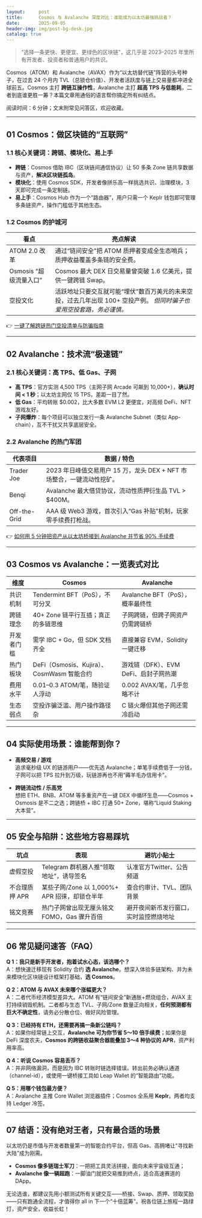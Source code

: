 ```yaml
---
layout:     post
title:      Cosmos 与 Avalanche 深度对比：谁能成为以太坊最强挑战者？
date:       2025-09-05
header-img: img/post-bg-desk.jpg
catalog: true
---
```


> “选择一条更快、更便宜、更绿色的区块链”，这几乎是 2023–2025 年里所有开发者、投资者和普通用户的共识。  

Cosmos（ATOM）和 Avalanche（AVAX）作为“以太坊替代链”阵营的头号种子，在过去 24 个月内 TVL（总锁仓价值）、开发者活跃度与链上交易量都冲进全球前五。Cosmos 主打 **跨链互操作性**，Avalanche 主打 **超高 TPS 与低能耗**，二者到底谁更胜一筹？本篇文章用通俗的语言帮你搞定所有纠结点。

阅读时间：6 分钟；文末附常见问答区，欢迎收藏。

---

## 01 Cosmos：做区块链的“互联网”

### 1.1 核心关键词：跨链、模块化、易上手

- **跨链**：Cosmos 借助 IBC（区块链间通信协议）让 50 多条 Zone 链共享数据与资产，**解决区块链孤岛**。  
- **模块化**：使用 Cosmos SDK，开发者像拼乐高一样挑选共识、治理模块，3 天即可完成一条定制链。  
- **易上手**：Cosmos Hub 作为一个“路由器”，用户只需一个 Keplr 钱包即可管理多条链资产，操作门槛低于其他生态。

### 1.2 Cosmos 的护城河

| 看点 | 亮点解读 |
|---|---|
| ATOM 2.0 改革 | 通过“链间安全”把 ATOM 质押者变成全生态哨兵；质押收益覆盖多条链的安全费。 |
| Osmosis “超级流量入口” | Cosmos 最大 DEX 日交易量曾突破 1.6 亿美元，提供一键跨链 Swap。 |
| 空投文化 | 活跃地址只要交互就可能“埋伏”数百万美元的未来空投，过去几年出现 100+ 空投产例。 *但同时骗子也爱用空投套路，务必谨慎。* |

👉 [一键了解跨链热门空投清单与防骗指南](https://okxdog.com/)

---

## 02 Avalanche：技术流“极速链”

### 2.1 核心关键词：高 TPS、低 Gas、子网

- **高 TPS**：官方实测 4,500 TPS（主网子网 Arcade 可飙到 10,000+），**确认时间 < 1 秒**；以太坊主网仅 15 TPS，差距一目了然。  
- **低 Gas**：平均转账 $0.002，比大多数 EVM L2 更便宜，对高频 DeFi、NFT 游戏友好。  
- **子网爆炸**：每个项目可以独立发行一条 Avalanche Subnet（类似 App-chain），互不干扰又共享底层安全。

### 2.2 Avalanche 的热门军团

| 代表项目 | 数据 / 特色 |
|---|---|
| Trader Joe | 2023 年日峰值交易用户 15 万，龙头 DEX + NFT 市场整合，一键流动性挖矿。 |
| Benqi | Avalanche 最大借贷协议，流动性质押衍生品 TVL > $400M。 |
| Off-the-Grid | AAA 级 Web3 游戏，首次引入“Gas 补贴”机制，玩家零手续费打枪战。 |

👉 [如何用 5 分钟把资产从以太坊桥接到 Avalanche 并节省 90% 手续费](https://okxdog.com/)

---

## 03 Cosmos vs Avalanche：一览表式对比

| 维度 | Cosmos | Avalanche |
|---|---|---|
| 共识机制 | Tendermint BFT（PoS），不可分叉 | Avalanche BFT（PoS），概率最终性 |
| 跨链理念 | 40+ Zone 链平行互插；真正的多链思维 | 子网跨链，但跨子网资产仍需跨链桥 |
| 开发者门槛 | 需学 IBC + Go，但 SDK 文档齐全 | 直接兼容 EVM，Solidity 一键迁移 |
| 热门板块 | DeFi（Osmosis、Kujira）、CosmWasm 智能合约 | 游戏链（DFK）、EVM DeFi、启封子网热潮 |
| 费用水平 | 0.01–0.3 ATOM/笔，随验证人浮动 | 0.002 AVAX/笔，几乎忽略不计 |
| 生态弱点 | 空投诈骗泛滥、用户操作路径杂 | C 链火爆但其他子网还需冷启动 |

---

## 04 实际使用场景：谁能帮到你？

- **高频交易 / 游戏**  
  追求毫秒级 UX 的链游用户——优先选 Avalanche；单笔手续费低于一分钱，子网可以把 TPS 拉升到万级，玩链游再也不用“薅羊毛办信用卡”。

- **跨链流动性 / 乐高党**  
  想把 ETH、BNB、ATOM 等多重资产在一键 DEX 中循环生息——Cosmos + Osmosis 是不二之选；跨链桥 + IBC 打通 50+ Zone，堪称“Liquid Staking 大本营”。

---

## 05 安全与陷阱：这些地方容易踩坑

| 坑点 | 表现 | 避坑小贴士 |
|---|---|---|
| 虚假空投 | Telegram 群机器人推“领取地址”，诱导签名 | 认准官方Twitter、公告频道 |
| 不合理质押 APR | 某些子网/Zone 以 1,000%+ APR 招徕，却锁仓半年 | 查合约审计、TVL、团队背景 |
| 铭文竞赛 | 热门子网曾出现无厘头铭文 FOMO，Gas 骤升百倍 | 避开夜间新币发行窗口，实时监控燃烧地址 |

---

## 06 常见疑问速答（FAQ）

**Q 1：我只是新手开发者，抱着试水心态，该选哪个？**  
A：想快速迁移现有 Solidity 合约 **选 Avalanche**。想深入体验多链架构、并为未来模块化区块链设计框架打基础，**选 Cosmos**。

**Q 2：ATOM 与 AVAX 未来哪个涨幅更大？**  
A：二者代币经济模型差异大。ATOM 有“链间安全”新通胀+燃烧组合，AVAX 主打持续销毁机制。二者都与生态 TVL、子网/Zone 数量正向相关，**任何预测都有巨大不确定性**，请务必分散仓位、做好风险管理。

**Q 3：已经持有 ETH，还需要再搞一条新公链吗？**  
A：如果你经常链上交互，**Avalanche 可为你节省 5～10 倍手续费**；如果你是 DeFi 深度农夫，**Cosmos 的跨链收益聚合器能叠加 3～4 种协议的 APR**，资产利用率高。

**Q 4：听说 Cosmos 容易丢币？**  
A：并非网络漏洞，而是因为 IBC 转账时链选择错误。转出前务必确认通道（channel-id），或使用一键桥接工具如 Leap Wallet 的“智能路由”功能。

**Q 5：用哪个钱包最方便？**  
A：Avalanche 主推 Core Wallet 浏览器插件；Cosmos 全系用 **Keplr**。两者均支持 Ledger 冷签。

---

## 07 结语：没有绝对王者，只有最合适的场景

以太坊仍是市值与开发者数量第一的智能合约平台，但高 Gas、高拥堵让“寻找新大陆”成为刚需。  
- **Cosmos 像多链瑞士军刀**：一把把工具灵活拼接，面向未来宇宙级互通；  
- **Avalanche 像一辆超跑**：一脚油门就把交易推到终点，适合高速赛道的 DApp。  

无论选谁，都建议先用小额测试所有关键交互——桥接、Swap、质押、领取奖励——只有跑通全流程，才值得你 all in 下一个“十倍蓝筹”。祝各位链上旅程一路绿灯，资产安全，收益长虹！